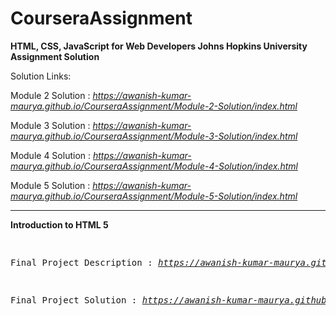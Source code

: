 # CourseraAssignment
<b>HTML, CSS, JavaScript for Web Developers  Johns Hopkins University Assignment Solution</b>

Solution Links:

Module 2 Solution : *https://awanish-kumar-maurya.github.io/CourseraAssignment/Module-2-Solution/index.html*

Module 3 Solution : *https://awanish-kumar-maurya.github.io/CourseraAssignment/Module-3-Solution/index.html*

Module 4 Solution : *https://awanish-kumar-maurya.github.io/CourseraAssignment/Module-4-Solution/index.html*

Module 5 Solution : *https://awanish-kumar-maurya.github.io/CourseraAssignment/Module-5-Solution/index.html*

<hr>
<b>Introduction to HTML 5</b>
<pre>

Final Project Description : *https://awanish-kumar-maurya.github.io/CourseraAssignment/ProjectDescription.png*

Final Project Solution : *https://awanish-kumar-maurya.github.io/CourseraAssignment/Intro2html5solution.html*
</pre>
